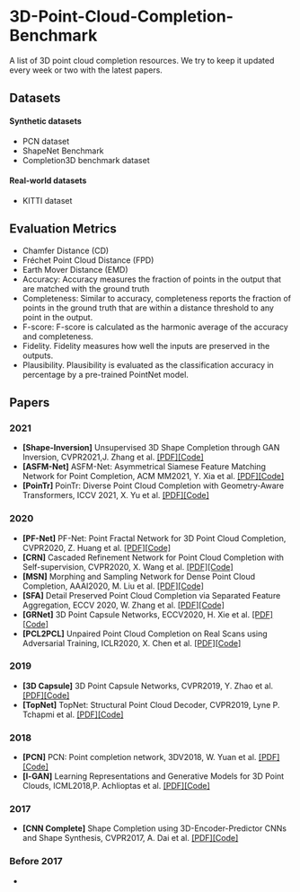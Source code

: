 # 3D-Point-Cloud-Completion-Benchmark
A list of 3D point cloud completion resources. We try to keep it updated every week or two with the latest papers.


## Datasets
#### Synthetic datasets
- PCN dataset
- ShapeNet Benchmark
- Completion3D benchmark dataset

#### Real-world datasets
- KITTI dataset

## Evaluation Metrics
- Chamfer Distance (CD) 
- Fréchet Point Cloud Distance (FPD)
- Earth Mover Distance (EMD)
- Accuracy: Accuracy measures the fraction of points in the output that are matched with the ground truth
- Completeness: Similar to accuracy, completeness reports the fraction of points in the ground truth that are within a distance threshold to any point in the output.
- F-score: F-score is calculated as the harmonic average of the accuracy and completeness.
- Fidelity. Fidelity measures how well the inputs are preserved in the outputs.
- Plausibility. Plausibility is evaluated as the classification accuracy in percentage by a pre-trained PointNet model.

## Papers

### 2021

- **[Shape-Inversion]** Unsupervised 3D Shape Completion through GAN Inversion, CVPR2021,J. Zhang et al. [[PDF]](https://arxiv.org/abs/2104.13366)[[Code]](https://github.com/junzhezhang/shape-inversion)
- **[ASFM-Net]** ASFM-Net: Asymmetrical Siamese Feature Matching Network for Point Completion,  ACM MM2021, Y. Xia et al. [[PDF]](https://arxiv.org/abs/2104.09587)[[Code]]( https://github.com/Yan-Xia/ASFM-Net)
- **[PoinTr]** PoinTr: Diverse Point Cloud Completion with Geometry-Aware Transformers, ICCV 2021, X. Yu et al. [[PDF]](https://arxiv.org/abs/2108.08839)[[Code]](https://github.com/yuxumin/PoinTr)

### 2020

- **[PF-Net]** PF-Net: Point Fractal Network for 3D Point Cloud Completion, CVPR2020, Z. Huang et al. [[PDF]](https://arxiv.org/abs/2003.00410v1)[[Code]](https://github.com/zztianzz/PF-Net-Point-Fractal-Network)
- **[CRN]** Cascaded Refinement Network for Point Cloud Completion with Self-supervision, CVPR2020, X. Wang et al. [[PDF]](https://arxiv.org/abs/2010.08719v1)[[Code]](https://github.com/xiaogangw/cascaded-point-completion)
- **[MSN]** Morphing and Sampling Network for Dense Point Cloud Completion, AAAI2020, M. Liu et al. [[PDF]](https://arxiv.org/abs/1912.00280)[[Code]](https://github.com/TheoDEPRELLE/MSN-Point-Cloud-Completion)
- **[SFA]** Detail Preserved Point Cloud Completion via Separated Feature Aggregation, ECCV 2020, W. Zhang et al. [[PDF]](https://arxiv.org/abs/2007.02374)[[Code]](https://github.com/XLechter/Detail-Preserved-Point-Cloud-Completion-via-SFA)
- **[GRNet]** 3D Point Capsule Networks, ECCV2020, H. Xie et al. [[PDF]](https://arxiv.org/abs/2006.03761v1)[[Code]](https://github.com/hzxie/GRNet)
- **[PCL2PCL]** Unpaired Point Cloud Completion on Real Scans using Adversarial Training, ICLR2020, X. Chen et al. [[PDF]](https://arxiv.org/abs/1904.00069)[[Code]](https://github.com/xuelin-chen/pcl2pcl-gan-pub)


### 2019

- **[3D Capsule]** 3D Point Capsule Networks, CVPR2019, Y. Zhao et al. [[PDF]](https://arxiv.org/pdf/1812.10775)[[Code]](https://tinyurl.com/yxq2tmv3)
- **[TopNet]** TopNet: Structural Point Cloud Decoder, CVPR2019, Lyne P. Tchapmi et al. [[PDF]](https://ieeexplore.ieee.org/document/8953650)[[Code]](http://completion3d.stanford.edu)

### 2018
- **[PCN]** PCN: Point completion network, 3DV2018, W. Yuan et al. [[PDF]](https://arxiv.org/abs/1808.00671)[[Code]](https://github.com/wentaoyuan/pcn)
- **[l-GAN]** Learning Representations and Generative Models for 3D Point Clouds, ICML2018,P. Achlioptas et al. [[PDF]](https://arxiv.org/abs/1707.02392)[[Code]](http://github.com/optas/latent_3d_points)

### 2017
- **[CNN Complete]** Shape Completion using 3D-Encoder-Predictor CNNs and Shape Synthesis, CVPR2017, A. Dai et al. [[PDF]](https://arxiv.org/abs/1612.00101v2)[[Code]](https://github.com/star-cold/cnncomplete)

### Before 2017

-








